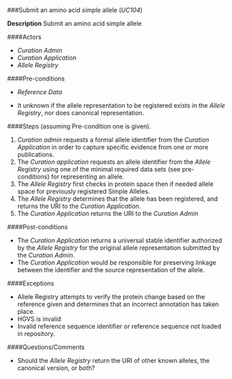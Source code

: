 ###Submit an amino acid simple allele (*UC104*)

**Description**
Submit an amino acid simple allele

####Actors
- *Curation Admin* 
- *Curation Application*
- *Allele Registry*

####Pre-conditions
- *Reference Data*

- It unknown if the allele representation to be registered exists in the *Allele Registry*, nor does canonical representation.

####Steps (assuming Pre-condition one is given).
1. *Curation admin* requests a formal allele identifier from the *Curation Application* in order to capture specific evidence from one or more publications.
2. The *Curation application* requests an allele identifier from the *Allele Registry* using one of the minimal required data sets (see pre-conditions) for representing an allele.
3. The *Allele Registry* first checks in protein space then if needed allele space for previously registered Simple Alleles.
4. The *Allele Registry* determines that the allele has been registered, and returns the URI to the *Curation Application*.
5. The *Curation Application* returns the URI to the *Curation Admin*

####Post-conditions
- The *Curation Application* returns a universal stable identifier authorized by the *Allele Registry* for the original allele representation submitted by the *Curation Admin*.  
- The *Curation Application* would be responsible for preserving linkage between the identifier and the source representation of the allele.

####Exceptions
- Allele Registry attempts to verify the protein change based on the reference given and determines that an incorrect annotation has taken place.
- HGVS is invalid
- Invalid reference sequence identifier or reference sequence not loaded in repository.

####Questions/Comments
- Should the *Allele Registry* return the URI of other known alleles, the canonical version, or both?

